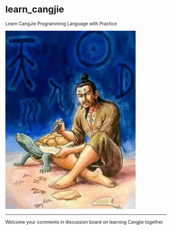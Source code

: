# learn_cangjie

Learn CangJie Programming Language with Practice

![cangjie-person](img/cangjie_person.png)

---

Welcome your comments in discussion board on learning Cangjie together